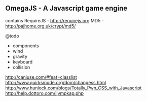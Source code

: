 OmegaJS - A Javascript game engine
- 

contains
RequireJS - http://requirejs.org
MD5 - http://pajhome.org.uk/crypt/md5/

@todo
- components
 - wind
 - gravity
 - keyboard
 - collision


http://caniuse.com/#feat=classlist
http://www.quirksmode.org/dom/changess.html
http://www.hunlock.com/blogs/Totally_Pwn_CSS_with_Javascript
http://help.dottoro.com/ljvmpkap.php
